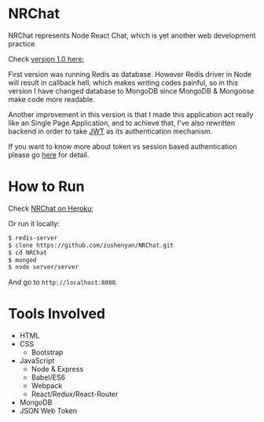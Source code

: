 # NRChat
NRChat represents Node React Chat, which is yet another web development practice.

Check [version 1.0 here](https://github.com/zushenyan/NRChat/tree/v1.0);

First version was running Redis as database. However Redis driver in Node will result in callback hell, which makes writing codes painful, so in this version I have changed database to MongoDB since MongoDB & Mongoose make code more readable.

Another improvement in this version is that I made this application act really like an Single Page Application, and to achieve that, I've also rewritten backend in order to take [JWT](https://en.wikipedia.org/wiki/JSON_Web_Token) as its authentication mechanism.

If you want to know more about token vs session based authentication please go [here](http://stackoverflow.com/questions/17000835/token-authentication-vs-cookies) for detail.

# How to Run
Check [NRChat on Heroku](http://nrchat.herokuapp.com/);

Or run it locally:

```bash
$ redis-server
$ clone https://github.com/zushenyan/NRChat.git
$ cd NRChat
$ mongod
$ node server/server
```

And go to `http://localhost:8080`.

# Tools Involved

* HTML
* CSS
  * Bootstrap
* JavaScript
  * Node & Express
  * Babel/ES6
  * Webpack
  * React/Redux/React-Router
* MongoDB
* JSON Web Token

